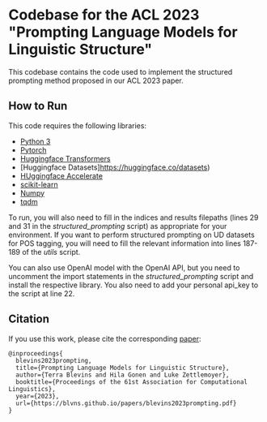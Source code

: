 # Codebase for the ACL 2023 "Prompting Language Models for Linguistic Structure"

This codebase contains the code used to implement the structured prompting method proposed in our ACL 2023 paper. 

## How to Run
This code requires the following libraries:
* [Python 3](https://www.python.org/)
* [Pytorch](https://pytorch.org/)
* [Huggingface Transformers](https://huggingface.co/docs/transformers/index)
* [Huggingface Datasets]https://huggingface.co/datasets)
* [HUggingface Accelerate](https://huggingface.co/docs/accelerate/index)
* [scikit-learn](https://scikit-learn.org/stable/)
* [Numpy](https://numpy.org/)
* [tqdm](https://tqdm.github.io/)

To run, you will also need to fill in the indices and results filepaths (lines 29 and 31 in the *structured_prompting* script) as appropriate for your environment. If you want to perform structured prompting on UD datasets for POS tagging, you will need to fill the relevant information into lines 187-189 of the *utils* script.

You can also use OpenAI model with the OpenAI API, but you need to uncomment the import statements in the *structured_prompting* script and install the respective library. You also need to add your personal api_key to the script at line 22.


## Citation
If you use this work, please cite the corresponding [paper](https://blvns.github.io/papers/blevins2023prompting.pdf):
```
@inproceedings{
  blevins2023prompting,
  title={Prompting Language Models for Linguistic Structure},
  author={Terra Blevins and Hila Gonen and Luke Zettlemoyer},
  booktitle={Proceedings of the 61st Association for Computational Linguistics},
  year={2023},
  url={https://blvns.github.io/papers/blevins2023prompting.pdf}
}
```
